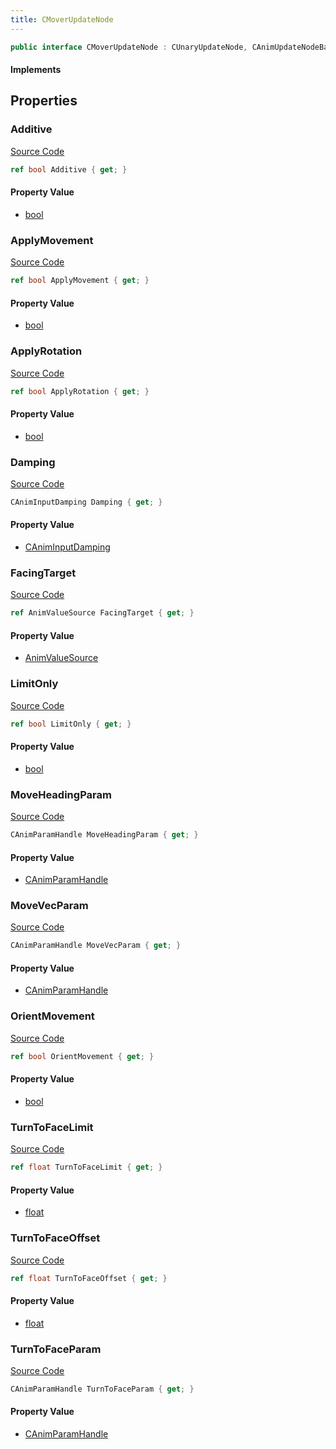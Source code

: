 ```yaml
---
title: CMoverUpdateNode
---
```


```csharp
public interface CMoverUpdateNode : CUnaryUpdateNode, CAnimUpdateNodeBase, ISchemaClass<CAnimUpdateNodeBase>, ISchemaClass<CUnaryUpdateNode>, ISchemaClass<CMoverUpdateNode>, ISchemaField, ISchemaClass, INativeHandle
```

#### Implements

## Properties

### Additive

[Source Code](https://github.com/swiftly-solution/swiftlys2/blob/beta/managed/src/SwiftlyS2.Generated/Schemas/Interfaces/CMoverUpdateNode.cs#L30)

```csharp
ref bool Additive { get; }
```

#### Property Value

- [bool](https://learn.microsoft.com/dotnet/api/system.boolean)

### ApplyMovement

[Source Code](https://github.com/swiftly-solution/swiftlys2/blob/beta/managed/src/SwiftlyS2.Generated/Schemas/Interfaces/CMoverUpdateNode.cs#L32)

```csharp
ref bool ApplyMovement { get; }
```

#### Property Value

- [bool](https://learn.microsoft.com/dotnet/api/system.boolean)

### ApplyRotation

[Source Code](https://github.com/swiftly-solution/swiftlys2/blob/beta/managed/src/SwiftlyS2.Generated/Schemas/Interfaces/CMoverUpdateNode.cs#L36)

```csharp
ref bool ApplyRotation { get; }
```

#### Property Value

- [bool](https://learn.microsoft.com/dotnet/api/system.boolean)

### Damping

[Source Code](https://github.com/swiftly-solution/swiftlys2/blob/beta/managed/src/SwiftlyS2.Generated/Schemas/Interfaces/CMoverUpdateNode.cs#L16)

```csharp
CAnimInputDamping Damping { get; }
```

#### Property Value

- [CAnimInputDamping](/docs/api/shared/schemadefinitions/caniminputdamping)

### FacingTarget

[Source Code](https://github.com/swiftly-solution/swiftlys2/blob/beta/managed/src/SwiftlyS2.Generated/Schemas/Interfaces/CMoverUpdateNode.cs#L18)

```csharp
ref AnimValueSource FacingTarget { get; }
```

#### Property Value

- [AnimValueSource](/docs/api/shared/schemadefinitions/animvaluesource)

### LimitOnly

[Source Code](https://github.com/swiftly-solution/swiftlys2/blob/beta/managed/src/SwiftlyS2.Generated/Schemas/Interfaces/CMoverUpdateNode.cs#L38)

```csharp
ref bool LimitOnly { get; }
```

#### Property Value

- [bool](https://learn.microsoft.com/dotnet/api/system.boolean)

### MoveHeadingParam

[Source Code](https://github.com/swiftly-solution/swiftlys2/blob/beta/managed/src/SwiftlyS2.Generated/Schemas/Interfaces/CMoverUpdateNode.cs#L22)

```csharp
CAnimParamHandle MoveHeadingParam { get; }
```

#### Property Value

- [CAnimParamHandle](/docs/api/shared/schemadefinitions/canimparamhandle)

### MoveVecParam

[Source Code](https://github.com/swiftly-solution/swiftlys2/blob/beta/managed/src/SwiftlyS2.Generated/Schemas/Interfaces/CMoverUpdateNode.cs#L20)

```csharp
CAnimParamHandle MoveVecParam { get; }
```

#### Property Value

- [CAnimParamHandle](/docs/api/shared/schemadefinitions/canimparamhandle)

### OrientMovement

[Source Code](https://github.com/swiftly-solution/swiftlys2/blob/beta/managed/src/SwiftlyS2.Generated/Schemas/Interfaces/CMoverUpdateNode.cs#L34)

```csharp
ref bool OrientMovement { get; }
```

#### Property Value

- [bool](https://learn.microsoft.com/dotnet/api/system.boolean)

### TurnToFaceLimit

[Source Code](https://github.com/swiftly-solution/swiftlys2/blob/beta/managed/src/SwiftlyS2.Generated/Schemas/Interfaces/CMoverUpdateNode.cs#L28)

```csharp
ref float TurnToFaceLimit { get; }
```

#### Property Value

- [float](https://learn.microsoft.com/dotnet/api/system.single)

### TurnToFaceOffset

[Source Code](https://github.com/swiftly-solution/swiftlys2/blob/beta/managed/src/SwiftlyS2.Generated/Schemas/Interfaces/CMoverUpdateNode.cs#L26)

```csharp
ref float TurnToFaceOffset { get; }
```

#### Property Value

- [float](https://learn.microsoft.com/dotnet/api/system.single)

### TurnToFaceParam

[Source Code](https://github.com/swiftly-solution/swiftlys2/blob/beta/managed/src/SwiftlyS2.Generated/Schemas/Interfaces/CMoverUpdateNode.cs#L24)

```csharp
CAnimParamHandle TurnToFaceParam { get; }
```

#### Property Value

- [CAnimParamHandle](/docs/api/shared/schemadefinitions/canimparamhandle)


